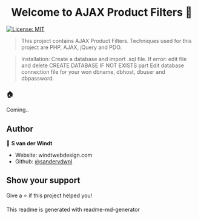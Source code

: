 <h1 align="center">Welcome to AJAX Product Filters 👋</h1>
<p>
  <a href="#" target="_blank">
    <img alt="License: MIT" src="https://img.shields.io/badge/License-MIT-yellow.svg" />
  </a>
</p>

> This project contains AJAX Product Filters. Techniques used for this project are PHP, AJAX, jQuery and PDO.
 
> Installation:
 Create a database and import .sql file.
 If error: edit file and delete CREATE DATABASE IF NOT EXISTS part
 Edit database connection file for your won dbname, dbhost, dbuser and dbpassword.
 

### 🏠 

Coming..

## Author

👤 **S van der Windt**

* Website: windtwebdesign.com
* Github: [@sandervdwnl](https://github.com/sandervdwnl)

## Show your support

Give a ⭐️ if this project helped you!

This readme is generated with readme-md-generator
